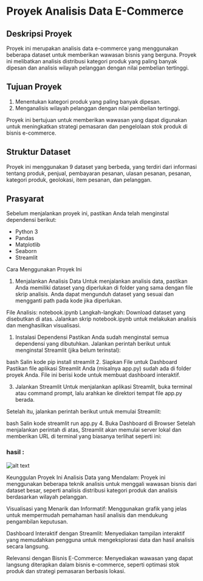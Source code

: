 # Proyek Analisis Data E-Commerce

## Deskripsi Proyek
Proyek ini merupakan analisis data e-commerce yang menggunakan beberapa dataset untuk memberikan wawasan bisnis yang berguna. Proyek ini melibatkan analisis distribusi kategori produk yang paling banyak dipesan dan analisis wilayah pelanggan dengan nilai pembelian tertinggi.

## Tujuan Proyek
1. Menentukan kategori produk yang paling banyak dipesan.
2. Menganalisis wilayah pelanggan dengan nilai pembelian tertinggi.

Proyek ini bertujuan untuk memberikan wawasan yang dapat digunakan untuk meningkatkan strategi pemasaran dan pengelolaan stok produk di bisnis e-commerce.

## Struktur Dataset
Proyek ini menggunakan 9 dataset yang berbeda, yang terdiri dari informasi tentang produk, penjual, pembayaran pesanan, ulasan pesanan, pesanan, kategori produk, geolokasi, item pesanan, dan pelanggan.

## Prasyarat
Sebelum menjalankan proyek ini, pastikan Anda telah menginstal dependensi berikut:

- Python 3
- Pandas
- Matplotlib
- Seaborn
- Streamlit

Cara Menggunakan Proyek Ini
1. Menjalankan Analisis Data
Untuk menjalankan analisis data, pastikan Anda memiliki dataset yang diperlukan di folder yang sama dengan file skrip analisis. Anda dapat mengunduh dataset yang sesuai dan mengganti path pada kode jika diperlukan.

File Analisis: notebook.ipynb
Langkah-langkah:
Download dataset yang disebutkan di atas.
Jalankan skrip  notebook.ipynb untuk melakukan analisis dan menghasilkan visualisasi.

1. Instalasi Dependensi
Pastikan Anda sudah menginstal semua dependensi yang dibutuhkan. Jalankan perintah berikut untuk menginstal Streamlit (jika belum terinstal):

bash
Salin kode
pip install streamlit
2. Siapkan File untuk Dashboard
Pastikan file aplikasi Streamlit Anda (misalnya app.py) sudah ada di folder proyek Anda. File ini berisi kode untuk membuat dashboard interaktif.

3. Jalankan Streamlit
Untuk menjalankan aplikasi Streamlit, buka terminal atau command prompt, lalu arahkan ke direktori tempat file app.py berada.

Setelah itu, jalankan perintah berikut untuk memulai Streamlit:

bash
Salin kode
streamlit run app.py
4. Buka Dashboard di Browser
Setelah menjalankan perintah di atas, Streamlit akan memulai server lokal dan memberikan URL di terminal yang biasanya terlihat seperti ini:

### hasil :
![alt text](image.png)

Keunggulan Proyek Ini
Analisis Data yang Mendalam: Proyek ini menggunakan beberapa teknik analisis untuk menggali wawasan bisnis dari dataset besar, seperti analisis distribusi kategori produk dan analisis berdasarkan wilayah pelanggan.

Visualisasi yang Menarik dan Informatif: Menggunakan grafik yang jelas untuk mempermudah pemahaman hasil analisis dan mendukung pengambilan keputusan.

Dashboard Interaktif dengan Streamlit: Menyediakan tampilan interaktif yang memudahkan pengguna untuk mengeksplorasi data dan hasil analisis secara langsung.

Relevansi dengan Bisnis E-Commerce: Menyediakan wawasan yang dapat langsung diterapkan dalam bisnis e-commerce, seperti optimasi stok produk dan strategi pemasaran berbasis lokasi.
